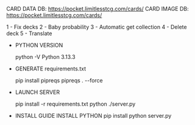 CARD DATA DB: https://pocket.limitlesstcg.com/cards/
CARD IMAGE DB: https://pocket.limitlesstcg.com/cards/

1 - Fix decks
2 - Baby probability
3 - Automatic get collection
4 - Delete deck
5 - Translate

- PYTHON VERSION

    python -V
    Python 3.13.3

- GENERATE requirements.txt

    pip install pipreqs
    pipreqs . --force

- LAUNCH SERVER

    pip install -r requirements.txt
    python ./server.py

- INSTALL GUIDE
    INSTALL PYTHON
    pip install
    python server.py